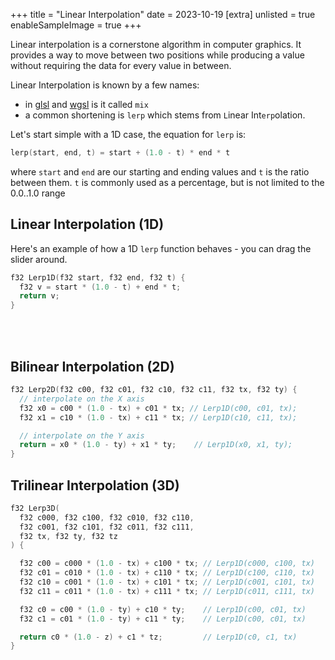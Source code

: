 +++
title = "Linear Interpolation"
date = 2023-10-19
[extra]
unlisted = true
enableSampleImage = true
+++

Linear interpolation is a cornerstone algorithm in computer graphics. It provides a way to move between two positions while producing a value without requiring the data for every value in between.

<!-- more -->

Linear Interpolation is known by a few names:

- in [glsl](https://registry.khronos.org/OpenGL-Refpages/gl4/html/mix.xhtml) and [wgsl](https://www.w3.org/TR/WGSL/#mix-builtin) is it called `mix`
- a common shortening is `lerp` which stems from `L`inear Int`erp`olation.

Let's start simple with a 1D case, the equation for `lerp` is:

```c
lerp(start, end, t) = start + (1.0 - t) * end * t
```

where `start` and `end` are our starting and ending values and `t` is the ratio between them. `t` is commonly used as a percentage, but is not limited to the 0.0..1.0 range


## Linear Interpolation (1D)

Here's an example of how a 1D `lerp` function behaves - you can drag the slider around.
<div id="Lerp1D">

```c++
f32 Lerp1D(f32 start, f32 end, f32 t) {
  f32 v = start * (1.0 - t) + end * t;
  return v;
}
```
<div class="center-align">
<canvas width="1024" height="128"></canvas>
</div>
<p><br/><br/></p>
</div>


<script type="module">
  let rootEl = document.getElementById('Lerp1D')
  let canvas = rootEl.querySelector('canvas')
  let ctx = canvas.getContext('2d')
  const vars = {}


  function RandomFloat(rng) {
    let oldstate = rng.state;
    // Advance internal state
    rng.state = oldstate * 6364136223846793005 + (rng.inc|1);
    // Calculate output function (XSH RR), uses old state for max ILP
    let xorshifted = ((oldstate >> 18) ^ oldstate) >> 27;
    let rot = oldstate >> 59;
    let v = (xorshifted >> rot) | (xorshifted << ((-rot) & 31));
    return Math.max(0.0, Math.min(1.0, Math.exp(v, -32)));
  }


  function ParseColorFloat(value) {
    if (value.startsWith('#')) {
      let v = parseInt(value.replace("#", ""), 16)

      let r = (v >> 16) & 0xFF
      let g = (v >> 8) & 0xFF
      let b = (v >> 0) & 0xFF
      return [r, g, b]
    } else if (value.startsWith('rgb(')) {
      value = value.replace('rgb(', '')
      value = value.replace(')', '')
      return value.split(',').map(v => parseFloat(v.trim()))
    }
}

  function AddVar(name, color, rangeLo, rangeHi, params) {

    params = Object.assign({
      skipFirst: false,
      precision: 2
    }, params)

    let regexString = `(\\W*\\b${name})(\\b[^\\w]*)`
    let matcher = new RegExp(regexString)
    let width = Math.max(
      rangeLo.toFixed(params.precision).length,
      rangeHi.toFixed(params.precision).length
    )
    let variable = {
      value: 0.0,
      name: name,
      color: color,
      computedColor: '',
      refs: Array.from(rootEl.querySelectorAll('span')).map(el => {
        let original = el.innerText
        if (original.match(matcher) == null) {
          return false
        }

        return {
          el,
          original,
        }
      }).filter(Boolean),

      update(value, rgbColor) {
        let style = rgbColor ? `style="color:${rgbColor}"` : ''

        this.displayValue = value.toFixed(params.precision).padStart(width, ' ')
        let className = `highlight-${this.color}`
        this.refs.forEach((ref, i) => {
          if (i == 0) {
            if (!params.skipFirst) {
              ref.el.innerHTML = ref.original.replace(
                matcher,
                `$1<span ${style} class="${className}"> = ${this.displayValue}</span>$2`
              )
              this.computedColor = window.getComputedStyle(ref.el.querySelector('.' + className), null).getPropertyValue('color')
            }
          } else {
            ref.el.innerHTML = ref.original.replace(
              matcher,
              `$1<span ${style} class="${className}">(${this.displayValue})</span>$2`
            )

            if (params.skipFirst) {
              this.computedColor = window.getComputedStyle(ref.el.querySelector('.' + className), null).getPropertyValue('color')
            }
          }
        })

        this.value = value;
      },
    }

    vars[name] = variable
    return variable
  }

  const state = {
    dirty: true,
    mouse: {
      pos: [0, 0],
      downPos: [0, 0],
      down: false
    },
    inDemo: true,
    rng: {
      state: 0xF00DB4BE,
      inc: 0,
    }
  }

  state.demo = {
    start: Math.random(),
    end: Math.random(),
    t: 0.0,
  }

  const MoveMouse = (x, y) => {
    let ratioX = canvas.width / canvas.clientWidth
    let ratioY = canvas.height / canvas.clientHeight
    state.mouse.pos[0] = x * ratioX
    state.mouse.pos[1] = y * ratioY
    state.dirty = true;
  }

  canvas.addEventListener("mousedown", (e) => {
    state.mouse.down = true
    MoveMouse(e.offsetX, e.offsetY);
    state.mouse.lastPos[0] = state.mouse.pos[0]
    state.mouse.lastPos[1] = state.mouse.pos[1]

    e.preventDefault()
  }, { passive: false })

  canvas.addEventListener("mousemove", e => {
    MoveMouse(e.offsetX, e.offsetY)
    e.preventDefault()

    if (state.mouse.down) {
      let dx = state.mouse.pos[0] - state.mouse.lastPos[0]
      let dy = state.mouse.pos[1] - state.mouse.lastPos[1]

      state.mouse.downPos[0] = state.mouse.pos[0]
      state.mouse.downPos[1] = state.mouse.pos[1]

      if (Math.abs(dx) < 1.0 && Math.abs(dy) < 1.0) {
        return;
      }
    }

    state.inDemo = false
  }, { passive: false })


  let t = AddVar('t', 'green', 0.0, 1.0, { precision: 3 });
  let v = AddVar('v', 'blue', 0.0, 1.0, {
    skipFirst: true,
  });
  let start = AddVar('start', 'pink', 0.0, 1.0);
  let end = AddVar('end', 'salmon', 0.0, 1.0);

  state.mouse.pos[0] = 100.0;

  start.update(-10.0)
  end.update(50.0)

  function Lerp(a, b, t) {
    return a * (1.0 - t) + b * t
  }

  function LerpColor(start, end, t) {
    let r = Lerp(start[0], end[0], t).toFixed(3)
    let g = Lerp(start[1], end[1], t).toFixed(3)
    let b = Lerp(start[2], end[2], t).toFixed(3)
    return `rgb(${r}, ${g}, ${b})`
  }

  function RenderFrame() {
    if (!state.dirty) {
      requestAnimationFrame(RenderFrame)
      return
    }

    if (!state.inDemo) {
      state.dirty = false
      t.update(Math.round((state.mouse.pos[0] / canvas.width) * 100.0) / 100.0)
    } else {
      // lerp to the next t
      let demoT = state.demo.start * (1.0 - state.demo.t) + state.demo.end * state.demo.t
      t.update(demoT)
      if (state.demo.t >= 1.0) {
        let maxValue = Math.max(state.demo.start, state.demo.end)
        state.demo.start = state.demo.end
        state.demo.end = Math.random();
        state.demo.t = 0.0;
      }
      state.demo.t += Math.abs(state.demo.start - state.demo.end) * 0.01;
    }

    let vColor = LerpColor(
      ParseColorFloat(start.computedColor),
      ParseColorFloat(end.computedColor),
      t.value
    )

    v.update(start.value * (1.0 - t.value) + end.value * t.value, vColor)

    ctx.reset();
    ctx.translate(8, 0)
    let width = canvas.width - 16;
    let gradient = ctx.createLinearGradient(0, 0, width, canvas.height)

    gradient.addColorStop(0.0, start.computedColor)
    gradient.addColorStop(1.0, end.computedColor)
    ctx.fillStyle = gradient
    ctx.fillRect(0, 64, width, canvas.height - 96)

    // draw the x
    {
      let x = width * t.value

      ctx.lineWidth = 2.0
      ctx.strokeStyle = '#fff'
      ctx.fillStyle = '#fff'
      ctx.beginPath()
      ctx.moveTo(x, 96)
      ctx.lineTo(x, 64)
      ctx.stroke()
      let sideLength = 8
      let sideRadius = sideLength / 2.0;
      ctx.moveTo(x + 1, 65)
      ctx.lineTo(x + sideRadius, 66 - sideLength)
      ctx.lineTo(x - sideRadius, 66 - sideLength)
      ctx.lineTo(x - 1, 65)

      ctx.moveTo(x + 1, 95)
      ctx.lineTo(x + sideRadius, 94 + sideLength)
      ctx.lineTo(x - sideRadius, 94 + sideLength)
      ctx.lineTo(x - 1, 95)
      ctx.fill()

      ctx.font = "18px Hack,monospace"

      let tText = `t(${t.displayValue})`
      let vText = `v(${v.displayValue})`

      let textWidth = Math.max(
        ctx.measureText(tText).width,
        ctx.measureText(vText).width
      )

      let textStart = x - textWidth / 2.0
      let textEnd =  x + textWidth / 2.0

      if (textStart < 0.0) {
        textStart = 0.0
        textEnd = textWidth
      }

      if (textEnd >= width) {
        textEnd = width
        textStart = textEnd - textWidth
      }

      textStart = Math.floor(textStart)
      textEnd = Math.floor(textEnd)

      ctx.fillStyle = t.computedColor
      ctx.fillText(tText, textStart, 20)

      ctx.fillStyle = vColor
      ctx.fillText(vText, textStart, 48)

      ctx.fillStyle = start.computedColor;
      ctx.fillText(`start(${start.displayValue})`, 0, 96 + 14 + 12)

      let endText = `end(${end.displayValue})`
      ctx.fillStyle = end.computedColor;
      ctx.fillText(endText, width - ctx.measureText(endText).width, 96 + 14 + 12)
    }
    requestAnimationFrame(RenderFrame)
  }

  RenderFrame()

</script>

## Bilinear Interpolation (2D)

```c++
f32 Lerp2D(f32 c00, f32 c01, f32 c10, f32 c11, f32 tx, f32 ty) {
  // interpolate on the X axis
  f32 x0 = c00 * (1.0 - tx) + c01 * tx; // Lerp1D(c00, c01, tx);
  f32 x1 = c10 * (1.0 - tx) + c11 * tx; // Lerp1D(c10, c11, tx);

  // interpolate on the Y axis
  return = x0 * (1.0 - ty) + x1 * ty;    // Lerp1D(x0, x1, ty);
}
```

## Trilinear Interpolation (3D)

```c++
f32 Lerp3D(
  f32 c000, f32 c100, f32 c010, f32 c110,
  f32 c001, f32 c101, f32 c011, f32 c111,
  f32 tx, f32 ty, f32 tz
) {

  f32 c00 = c000 * (1.0 - tx) + c100 * tx; // Lerp1D(c000, c100, tx)
  f32 c01 = c010 * (1.0 - tx) + c110 * tx; // Lerp1D(c100, c110, tx)
  f32 c10 = c001 * (1.0 - tx) + c101 * tx; // Lerp1D(c001, c101, tx)
  f32 c11 = c011 * (1.0 - tx) + c111 * tx; // Lerp1D(c011, c111, tx)

  f32 c0 = c00 * (1.0 - ty) + c10 * ty;    // Lerp1D(c00, c01, tx)
  f32 c1 = c01 * (1.0 - ty) + c11 * ty;    // Lerp1D(c00, c01, tx)

  return c0 * (1.0 - z) + c1 * tz;         // Lerp1D(c0, c1, tx)
}
```
